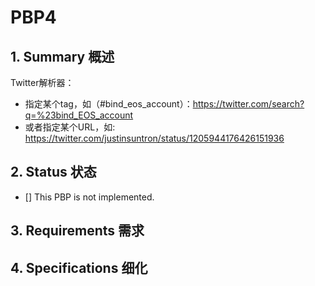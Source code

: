 # PBP4

## 1.  Summary 概述

Twitter解析器：

- 指定某个tag，如（#bind_eos_account）：https://twitter.com/search?q=%23bind_EOS_account
- 或者指定某个URL，如: https://twitter.com/justinsuntron/status/1205944176426151936

## 2.  Status 状态

- [] This PBP is not implemented.

## 3. Requirements 需求


## 4. Specifications 细化



